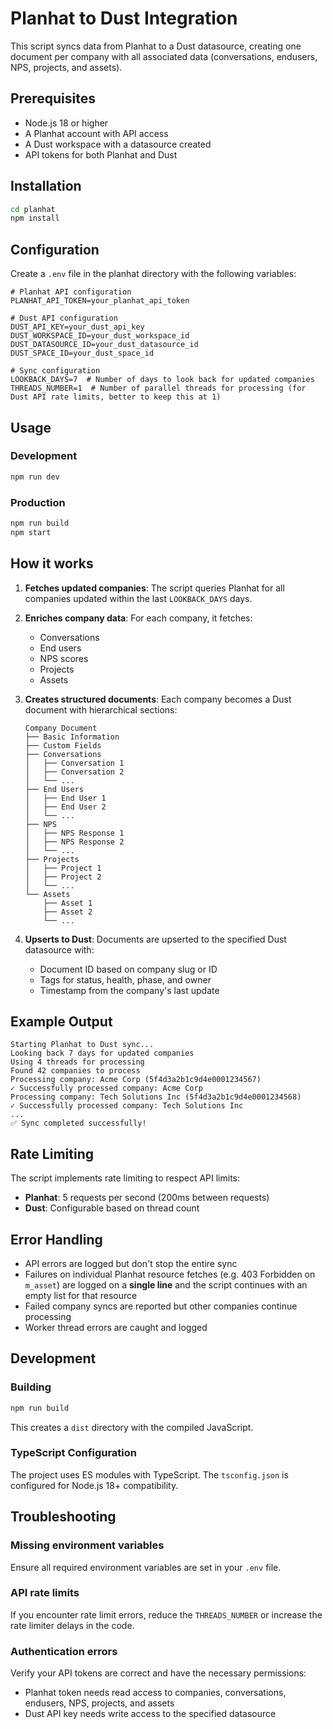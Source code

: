 # Planhat to Dust Integration

This script syncs data from Planhat to a Dust datasource, creating one document per company with all associated data (conversations, endusers, NPS, projects, and assets).

## Prerequisites

- Node.js 18 or higher
- A Planhat account with API access
- A Dust workspace with a datasource created
- API tokens for both Planhat and Dust

## Installation

```bash
cd planhat
npm install
```

## Configuration

Create a `.env` file in the planhat directory with the following variables:

```env
# Planhat API configuration
PLANHAT_API_TOKEN=your_planhat_api_token

# Dust API configuration
DUST_API_KEY=your_dust_api_key
DUST_WORKSPACE_ID=your_dust_workspace_id
DUST_DATASOURCE_ID=your_dust_datasource_id
DUST_SPACE_ID=your_dust_space_id

# Sync configuration
LOOKBACK_DAYS=7  # Number of days to look back for updated companies
THREADS_NUMBER=1  # Number of parallel threads for processing (for Dust API rate limits, better to keep this at 1)
```

## Usage

### Development

```bash
npm run dev
```

### Production

```bash
npm run build
npm start
```

## How it works

1. **Fetches updated companies**: The script queries Planhat for all companies updated within the last `LOOKBACK_DAYS` days.

2. **Enriches company data**: For each company, it fetches:

   - Conversations
   - End users
   - NPS scores
   - Projects
   - Assets

3. **Creates structured documents**: Each company becomes a Dust document with hierarchical sections:

   ```
   Company Document
   ├── Basic Information
   ├── Custom Fields
   ├── Conversations
   │   ├── Conversation 1
   │   ├── Conversation 2
   │   └── ...
   ├── End Users
   │   ├── End User 1
   │   ├── End User 2
   │   └── ...
   ├── NPS
   │   ├── NPS Response 1
   │   ├── NPS Response 2
   │   └── ...
   ├── Projects
   │   ├── Project 1
   │   ├── Project 2
   │   └── ...
   └── Assets
       ├── Asset 1
       ├── Asset 2
       └── ...
   ```

4. **Upserts to Dust**: Documents are upserted to the specified Dust datasource with:
   - Document ID based on company slug or ID
   - Tags for status, health, phase, and owner
   - Timestamp from the company's last update

## Example Output

```
Starting Planhat to Dust sync...
Looking back 7 days for updated companies
Using 4 threads for processing
Found 42 companies to process
Processing company: Acme Corp (5f4d3a2b1c9d4e0001234567)
✓ Successfully processed company: Acme Corp
Processing company: Tech Solutions Inc (5f4d3a2b1c9d4e0001234568)
✓ Successfully processed company: Tech Solutions Inc
...
✅ Sync completed successfully!
```

## Rate Limiting

The script implements rate limiting to respect API limits:

- **Planhat**: 5 requests per second (200ms between requests)
- **Dust**: Configurable based on thread count

## Error Handling

- API errors are logged but don't stop the entire sync
- Failures on individual Planhat resource fetches (e.g. 403 Forbidden on `m_asset`) are logged on a **single line** and the script continues with an empty list for that resource
- Failed company syncs are reported but other companies continue processing
- Worker thread errors are caught and logged

## Development

### Building

```bash
npm run build
```

This creates a `dist` directory with the compiled JavaScript.

### TypeScript Configuration

The project uses ES modules with TypeScript. The `tsconfig.json` is configured for Node.js 18+ compatibility.

## Troubleshooting

### Missing environment variables

Ensure all required environment variables are set in your `.env` file.

### API rate limits

If you encounter rate limit errors, reduce the `THREADS_NUMBER` or increase the rate limiter delays in the code.

### Authentication errors

Verify your API tokens are correct and have the necessary permissions:

- Planhat token needs read access to companies, conversations, endusers, NPS, projects, and assets
- Dust API key needs write access to the specified datasource
